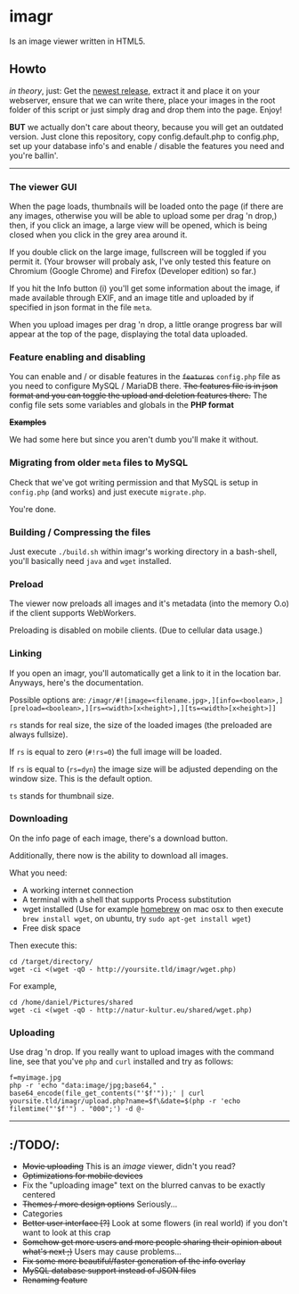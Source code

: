 imagr
=====

Is an image viewer written in HTML5.


## Howto

*in theory*, just:
Get the [newest release](https://github.com/danieltroger/imagr/releases/latest), extract it and place it on your webserver, ensure that we can write there, place your images in the root folder of this script or just simply drag and drop them into the page. Enjoy!

**BUT** we actually don't care about theory, because you will get an outdated version. Just clone this repository, copy config.default.php to config.php, set up your database info's and enable / disable the features you need and you're ballin'.

----------

### The viewer GUI

When the page loads, thumbnails will be loaded onto the page (if there are any images, otherwise you will be able to upload some per drag 'n drop,) then, if you click an image, a large view will be opened, which is being closed when you click in the grey area around it.

If you double click on the large image, fullscreen will be toggled if you permit it. (Your browser will probaly ask, I've only tested this feature on Chromium (Google Chrome) and Firefox (Developer edition) so far.)

If you hit the Info button (i) you'll get some information about the image, if made available through EXIF, and an image title and uploaded by if specified in json format in the file `meta`.

When you upload images per drag 'n drop, a little orange progress bar will appear at the top of the page, displaying the total data uploaded.

### Feature enabling and disabling

You can enable and / or disable features in the ~~`features`~~ `config.php` file as you need to configure MySQL / MariaDB there.
~~The features file is in json format and you can toggle the upload and deletion features there.~~
The config file sets some variables and globals in the **PHP format**

~~**Examples**~~

We had some here but since you aren't dumb you'll make it without.

### Migrating from older `meta` files to MySQL

Check that we've got writing permission and that MySQL is setup in `config.php` (and works) and just execute `migrate.php`.

You're done.

### Building / Compressing the files

Just execute `./build.sh` within imagr's working directory in a bash-shell, you'll basically need `java` and `wget` installed.

### Preload

The viewer now preloads all images and it's metadata (into the memory O.o) if the client supports WebWorkers.

Preloading is disabled on mobile clients. (Due to cellular data usage.)

### Linking

If you open an imagr, you'll automatically get a link to it in the location bar. Anyways, here's the documentation.

Possible options are: `/imagr/#![image=<filename.jpg>,][info=<boolean>,][preload=<boolean>,][rs=<width>[x<height>],][ts=<width>[x<height>]]`

`rs` stands for real size, the size of the loaded images (the preloaded are always fullsize).

If `rs` is equal to zero (`#!rs=0`) the full image will be loaded.

If `rs` is equal to (`rs=dyn`) the image size will be adjusted depending on the window size. This is the default option.

`ts` stands for thumbnail size.

### Downloading

On the info page of each image, there's a download button.

Additionally, there now is the ability to download all images.

What you need:
- A working internet connection
- A terminal with a shell that supports Process substitution
- wget installed (Use for example [homebrew](http://brew.sh) on mac osx to then execute `brew install wget`, on ubuntu, try `sudo apt-get install wget`)
- Free disk space

Then execute this:
```
cd /target/directory/
wget -ci <(wget -qO - http://yoursite.tld/imagr/wget.php)
```

For example,
```
cd /home/daniel/Pictures/shared
wget -ci <(wget -qO - http://natur-kultur.eu/shared/wget.php)
```

### Uploading

Use drag 'n drop.
If you really want to upload images with the command line, see that you've `php` and `curl` installed and try as follows:

```
f=myimage.jpg
php -r 'echo "data:image/jpg;base64," . base64_encode(file_get_contents("'$f'"));' | curl  yoursite.tld/imagr/upload.php?name=$f\&date=$(php -r 'echo filemtime("'$f'") . "000";') -d @-
```
----------

## :/TODO/:

* ~~Movie uploading~~ This is an *image* viewer, didn't you read?
* ~~Optimizations for mobile devices~~
* Fix the "uploading image" text on the blurred canvas to be exactly centered
* ~~Themes / more design options~~ Seriously...
* Categories
* ~~Better user interface [?]~~ Look at some flowers (in real world) if you don't want to look at this crap
* ~~Somehow get more users and more people sharing their opinion about what's next ;)~~ Users may  cause problems...
* ~~Fix some more beautiful/faster generation of the info overlay~~
* ~~MySQL database support instead of JSON files~~
* ~~Renaming feature~~

